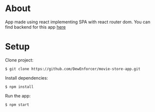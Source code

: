 # About
App made using react implementing SPA with react router dom. You can find backend for this app [here](https://github.com/DewEnforcer/movie-store-app-backend.git)
# Setup
Clone project: 
```
$ git clone https://github.com/DewEnforcer/movie-store-app.git
```
Install dependencies:
```
$ npm install
```
Run the app:
```
$ npm start
```
